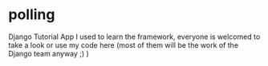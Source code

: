 polling
=======

Django Tutorial App I used to learn the framework, everyone is welcomed to take a look or use my code here (most of them will be the work of the Django team anyway ;) )
